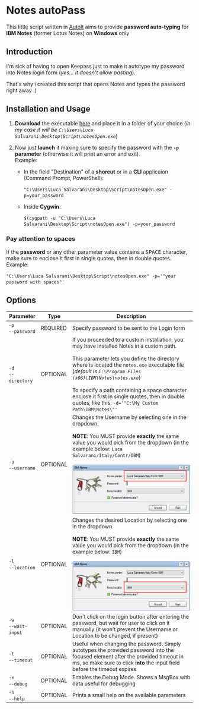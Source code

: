 # Notes autoPass
This little script written in [AutoIt](https://www.autoitscript.com/site/) aims to provide **password auto-typing** for **IBM Notes** (former Lotus Notes) on **Windows** only

## Introduction
I'm sick of having to open Keepass just to make it autotype my password into Notes login form (*yes... it doesn't allow pasting*).

That's why i created this script that opens Notes and types the password right away :)

## Installation and Usage
1. **Download** the executable [here](https://github.com/LukeSavefrogs/notesAutoPass/releases) and place it in a folder of your choice (_in my case it will be `C:\Users\Luca Salvarani\Desktop\Script\notesOpen.exe`_)

2. Now just **launch** it making sure to specify the password with the **`-p` parameter** (otherwise it will print an error and exit).   
   Example: 
	- In the field "Destination" of a **shorcut** or in a **CLI** applicaion (Command Prompt, PowerShell): 
		```
		"C:\Users\Luca Salvarani\Desktop\Script\notesOpen.exe" -p=your_password
		```
	- Inside **Cygwin**:
		```
		$(cygpath -u "C:\Users\Luca Salvarani\Desktop\Script\notesOpen.exe") -p=your_password
		```
### Pay attention to spaces
If the **password** or any other parameter value contains a <kbd>SPACE</kbd> character, make sure to enclose it first in single quotes, then in double quotes. Example:
```
"C:\Users\Luca Salvarani\Desktop\Script\notesOpen.exe" -p='"your password with spaces"'
```

## Options
<table>
	<thead>
		<tr>
		<th>Parameter</th>
		<th>Type</th>
		<th>Description</th>
		</tr>
	</thead>
	<tbody>
		<tr>
			<td>
				<nobr><code>-p</code></nobr>
				<br>
				<nobr><code>--password</code></nobr>
			</td>
			<td>REQUIRED</td>
			<td>
				Specify password to be sent to the Login form
			</td>
		</tr>
		<tr>
			<td>
				<nobr><code>-d</code></nobr>
				<br>
				<nobr><code>--directory</code></nobr>
			</td>
			<td>OPTIONAL</td>
			<td>
				If you proceeded to a custom installation, you may have installed Notes in a custom path. 
				<br><br>
				This parameter lets you define the directory where is located the <code>notes.exe</code> executable file (<i>default is <code>C:\Program Files (x86)\IBM\Notes\notes.exe</code></i>)
				<br><br>
				To specify a path containing a space character enclose it first in single quotes, then in double quotes, like this: <code>-d='"C:\My Custom Path\IBM\Notes\"'</code>
			</td>
		</tr>
		<tr>
			<td>
				<nobr><code>-u</code></nobr>
				<br>
				<nobr><code>--username</code></nobr>
			</td>
			<td>OPTIONAL</td>
			<td>
				<span>
					Changes the Username by selecting one in the dropdown. 
					<br>
					<br>
					<strong>NOTE</strong>: You MUST provide <strong>exactly</strong> the same value you would pick from the dropdown (in the example below: <code>Luca Salvarani/Italy/Contr/IBM</code>)
				</span>
				<br><br>
				<img width="400px" src="images/aec8498197bb1f691737180b931157dda7c348f12d982d52fd6773078510ea5f.png"/>  
			</td>
		</tr>
		<tr>
			<td>
				<nobr><code>-l</code></nobr>
				<br>
				<nobr><code>--location</code></nobr>
			</td>
			<td>OPTIONAL</td>
			<td>
				<span>
					Changes the desired Location by selecting one in the dropdown.
					<br>
					<br>
					<strong>NOTE</strong>: You MUST provide <strong>exactly</strong> the same value you would pick from the dropdown (in the example below: <code>IBM</code>)
				</span>
				<br><br>
				<img width="400px" src="images/5a09ce6e67d4b89179e216f9ad77c49c2783083bd594e0fd6c6f4a86bc11cc77.png">
			</td>
		</tr>
		<tr>
			<td>
				<nobr><code>-w</code></nobr>
				<br>
				<nobr><code>--wait-input</code></nobr>
			</td>
			<td>OPTIONAL</td>
			<td>
				Don't click on the login button after entering the password, but wait for user to click on it manually (it won't prevent the Username or Location to be changed, if present)
			</td>
		</tr>
		<tr>
			<td>
				<nobr><code>-t</code></nobr>
				<br>
				<nobr><code>--timeout</code></nobr>
			</td>
			<td>OPTIONAL</td>
			<td>
				Useful when changing the password. Simply autotypes the provided password into the focused element after the provided timeout in ms, so make sure to click <strong>into</strong> the input field before the timeout expires
			</td>
		</tr>
		<tr>
			<td>
				<nobr><code>-x</code></nobr>
				<br>
				<nobr><code>--debug</code></nobr>
			</td>
			<td>OPTIONAL</td>
			<td>
				Enables the Debug Mode. Shows a MsgBox with data useful for debugging
			</td>
		</tr>
		<tr>
			<td>
				<nobr><code>-h</code></nobr>
				<br>
				<nobr><code>--help</code></nobr>
			</td>
			<td>OPTIONAL</td>
			<td>
				Prints a small help on the available parameters
			</td>
		</tr>
	</tbody>
</table>
